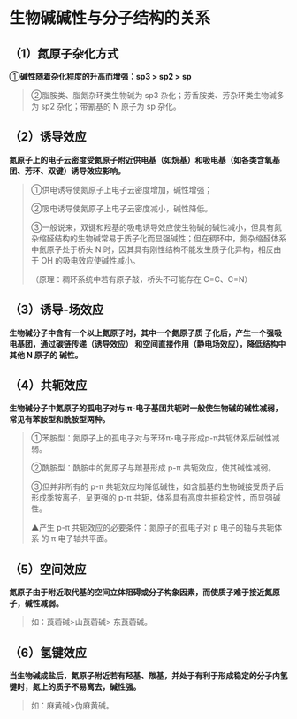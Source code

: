 # 生物碱碱性与分子结构的关系

## （1）氮原子杂化方式

①**碱性随着杂化程度的升高而增强：sp3 > sp2 > sp** 

> ②脂胺类、脂氮杂环类生物碱为 sp3 杂化；芳香胺类、芳杂环类生物碱多为 sp2 杂化；带氰基的 N 原子为 sp 杂化。 

## （2）诱导效应

**氮原子上的电子云密度受氮原子附近供电基（如烷基）和吸电基（如各类含氧基团、芳环、双键）诱导效应影响。**

> ①供电诱导使氮原子上电子云密度增加，碱性增强；
>
> ②吸电诱导使氮原子上电子云密度减小，碱性降低。
>
> ③一般说来，双键和羟基的吸电诱导效应使生物碱的碱性减小，但具有氮杂缩醛结构的生物碱常易于质子化而显强碱性；但在稠环中，氮杂缩醛体系中氮原子处于桥头 N 时，因其具有刚性结构不能发生质子化异构，相反由于 OH 的吸电效应使碱性减小。
>
> （原理：稠环系统中若有原子敲，桥头不可能存在 C=C、C=N） 

## （3）诱导-场效应

**生物碱分子中含有一个以上氮原子时，其中一个氮原子质 子化后，产生一个强吸电基团，通过碳链传递（诱导效应） 和空间直接作用（静电场效应），降低结构中其他 N 原子的 碱性。**

## （4）共轭效应

**生物碱分子中氮原子的孤电子对与 π-电子基团共轭时一般使生物碱的碱性减弱，常见有苯胺型和酰胺型两种。**

> ①苯胺型：氮原子上的孤电子对与苯环π-电子形成p-π共轭体系后碱性减弱。
>
> ②酰胺型：酰胺中的氮原子与羰基形成 p-π 共轭效应，使其碱性减弱。
>
> ③但并非所有的 p-π 共轭效应均降低碱性，如含胍基的生物碱接受质子后形成季铵离子，呈更强的 p-π 共轭，体系具有高度共振稳定性，而显强碱性。
>
> ▲产生 p-π 共轭效应的必要条件：氮原子的孤电子对 p 电子的轴与共轭体系 的 π 电子轴共平面。 

## （5）空间效应

**氮原子由于附近取代基的空间立体阻碍或分子构象因素，而使质子难于接近氮原子，碱性减弱。**

> 如：莨菪碱>山莨菪碱> 东莨菪碱。 

## （6）氢键效应

**当生物碱成盐后，氮原子附近若有羟基、羰基，并处于有利于形成稳定的分子内氢键时，氮上的质子不易离去，碱性强。** 

> 如：麻黄碱>伪麻黄碱。
